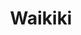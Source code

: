 ---
layout: place
title: "Waikiki"
permalink: /hawaii/honolulu/waikiki.html
stateAbbr: HI
stateName: Hawaii
cityName: Honolulu
seo:
  name: "Waikiki"
  type: Restaurant
  links: null
description: "Waikiki serves delicious sushi in Honolulu, Hawaii. Try fresh Japanese dishes for a great dining experience. "
place_id: ChIJrynB5fRtAHwReIhoKsXdM0Y
photos:
  - name: >-
      places/ChIJrynB5fRtAHwReIhoKsXdM0Y/photos/AeeoHcIB9anA7nmxzffn0tbHSpyKISJYZVct4QkkmpdqJ-jk160gfbYLiS7ObRk0pls58GCFswCnLXtp0AIi-5rkpKKQTmv3nT3ft9OKOV-yRr2VXfwXvKVWr_lhxa2YicmE5Ss5xJOOyhRLmPasEJbUeuv_mLazVRcVUB4J2mhlBjpElQFIIuuvGeRXAik38YPaC5Ge8fZJfF7UYPxYVb2D_zZCz5SJLZQwCK8Ubg9lj7LnsL-01OMxWyguQEEbIQE9N1pzuxexD4UPcFuBoCyliWVlbQ6giXfQbSdJUBLSt0IWssv_CYuxHwDcSpJvPp3mFXZo2w8Ya28ZNuN5SNBw21tFSzbfHTgmusqiWJZVUbQH1ha5N4dnoJRvtf4NF0ulpsUOsXej4iT7kmKHZc8SILwgtg6wybTO-RvBvMI0bU9dZjE
    widthPx: 678
    heightPx: 452
    authorAttributions:
      - displayName: Husnain
        uri: https://maps.google.com/maps/contrib/116814225128265424382
        photoUri: >-
          https://lh3.googleusercontent.com/a-/ALV-UjVuu0g6LdXiRESb2zrKSS-MDEiyGKtf4mtszD01COMYAoKsSSk-=s100-p-k-no-mo
    flagContentUri: >-
      https://www.google.com/local/imagery/report/?cb_client=maps_api_places.places_api&image_key=!1e10!2sCIHM0ogKEICAgICOuv_U_wE&hl=en-US
    googleMapsUri: >-
      https://www.google.com/maps/place//data=!3m4!1e2!3m2!1sCIHM0ogKEICAgICOuv_U_wE!2e10!4m2!3m1!1s0x7c006df4e5c129af:0x4633ddc52a688878
  - name: >-
      places/ChIJrynB5fRtAHwReIhoKsXdM0Y/photos/AeeoHcJYxmZef7zRYH-5gcQ5N5ktjTgoF6XbU4g8yOz4VZzNsHESd5joCuTE4XrZmuVOxBzUZUPgOW3iJuXgdrrrQHEQBL3sNG1qh5ChZAq8ZTkORS8fcuEGLt-7a0PhZkHP7hIUvPwqO-uSlwSdQNnVJhaiOMp927f_Ac1njHb6LYCiiSdxISJD1OQjaIzPTJgqh9WxiylmEZGmFckF_JS6kEBEvFC9UJ2Auy0MiRa3R9EknIroENVy4HO8-PsRdoLNSNCfCJexiS4ctXZJVeApxkEvIrmm9VWDERaoWEE29E6pRWvEklFJkjrO4G2Tp80vigJGCebRm-za3uqPQp3wPLmUqKgLmpzWSbyfK9yv7DFpgkK3rHBuZrrfE4gd-jBYC-Kv3i2VSoanCWk8i64FAIRDj3lxqSEdESRRoUFFWdMl1cKn
    widthPx: 1080
    heightPx: 543
    authorAttributions:
      - displayName: AROUND THE WORLD
        uri: https://maps.google.com/maps/contrib/108862076113400282635
        photoUri: >-
          https://lh3.googleusercontent.com/a-/ALV-UjWexFK851kwGK__4H4n13TQHL78Udb_4LqjxHmf674mjV75hQE3lA=s100-p-k-no-mo
    flagContentUri: >-
      https://www.google.com/local/imagery/report/?cb_client=maps_api_places.places_api&image_key=!1e10!2sCIHM0ogKEICAgIDKt4b08gE&hl=en-US
    googleMapsUri: >-
      https://www.google.com/maps/place//data=!3m4!1e2!3m2!1sCIHM0ogKEICAgIDKt4b08gE!2e10!4m2!3m1!1s0x7c006df4e5c129af:0x4633ddc52a688878
  - name: >-
      places/ChIJrynB5fRtAHwReIhoKsXdM0Y/photos/AeeoHcL8J1h7s1rj3ZZ9KNLjm0wf5TFyLYBI6yFCWQiEOoWPCM-GGrkfcn4Yfrqh1WeoyuIvT4yc9X4wGJ21AvurKf7R7cPNLMH8qj4m6rsysxQbPuiyBc1LMyPdOHEg-PNFbXNBJtiivud_KAkWqxphgBhOV2E5wHbt1PYPqxZv_nBcSEQyMynvHaMBsRmRqaEWYdEyGFbRO8nMLVFXPZ_ECzd9V93b3EpdK_psN-i6QxoqOAmYWEcjSoO8S15MhCoWB1cB058mh8gd4kdq_VSeeQftbiJhYkRtH8fFENwkDphhvolp4ZCINjj6EBM_nu9bXrz8ABC9WbonFL2E6Qfcs06_c8yH9XweHpgEhnso5QuLVEY8wHl9mmki21CmaFGzlZDIjf7UQMT6iT2EnetJtZuPHungCLQXm1BrFlsuysOmaQ
    widthPx: 4800
    heightPx: 3200
    authorAttributions:
      - displayName: Kevin Harshman
        uri: https://maps.google.com/maps/contrib/107979348705947636336
        photoUri: >-
          https://lh3.googleusercontent.com/a-/ALV-UjW-yW2CkPojToT_-oxNOqL4P9PsNP1DrQqjMLfYUGjKfA1J3aLs=s100-p-k-no-mo
    flagContentUri: >-
      https://www.google.com/local/imagery/report/?cb_client=maps_api_places.places_api&image_key=!1e10!2sCIHM0ogKEICAgIDmosioIg&hl=en-US
    googleMapsUri: >-
      https://www.google.com/maps/place//data=!3m4!1e2!3m2!1sCIHM0ogKEICAgIDmosioIg!2e10!4m2!3m1!1s0x7c006df4e5c129af:0x4633ddc52a688878
  - name: >-
      places/ChIJrynB5fRtAHwReIhoKsXdM0Y/photos/AeeoHcLTGl7axsF0370dW5jaNHU-OuMUTu1InXR1jCASq1XK0SFSDHjEJF4w92bswRNc3Ro4Sbk4LcfXMEii7AUOEaq_chwPjuthhknxM8llrhGWFs0tcg5Y64NEUvPbis9SkcG2QOVUGOf-5bLy4-TKG4wWwhm9VopT1bVZuKguXrSIdOnDumGRy-hJI3yi0S1BDXVuNHylPjMqQx-Te3ygjsMlAj_FI7Cqo8P2d6cKYlUL4la_WysiFIjv_RkAX6G73MuBxEV0XbitwKyWdTXX1KCFgHkt4YQxrtZF1-Pzipvff_p7Q-12dlY9eBxeEF-dCjMspzZpM9aWoBqrDaMa-xPTQ8Iamh-gT9op_BZiDpQNUlBZUY0aBCuIwDsJxFDTghTag1VA6Evh50vY0EMQtLsXYluLhuiuOP5Z1smhDNI4Bg
    widthPx: 4032
    heightPx: 1816
    authorAttributions:
      - displayName: Alejandro Velazquez
        uri: https://maps.google.com/maps/contrib/103345077614531505593
        photoUri: >-
          https://lh3.googleusercontent.com/a/ACg8ocKChef9IXR9T2-0Z7r2JN1cv00KAkR9fI8C4-hJ5ACfigQeFIRU=s100-p-k-no-mo
    flagContentUri: >-
      https://www.google.com/local/imagery/report/?cb_client=maps_api_places.places_api&image_key=!1e10!2sCIHM0ogKEICAgID-g6qqSQ&hl=en-US
    googleMapsUri: >-
      https://www.google.com/maps/place//data=!3m4!1e2!3m2!1sCIHM0ogKEICAgID-g6qqSQ!2e10!4m2!3m1!1s0x7c006df4e5c129af:0x4633ddc52a688878
  - name: >-
      places/ChIJrynB5fRtAHwReIhoKsXdM0Y/photos/AeeoHcLBCrf6As6Wmv6DOyFeMrLNj4PgXeG5Bv7AvOlYqKVvdg5RYQkfxK4d70OhTwCKgwjROZrFn8aY9t6G0HgWK8qD91Rtht8TjwcIuoDHMpj-1b6RvuXoXA4r11hvVkdBCxeTUxV3rJTDU1Ctc9YP_8ciPRqXTPEUuKBUUfeVBEIPmAMYbC-RVyRXhdkT0TV7ypVHajfXrv71KVXz2SAsX3hyZ862Xm-Af2e8ZRS_Q_3pfgiz79X_gI7s1vPToewIwg1mkukcQl5sHkMKjE5RcnrKkSTH7fDEpIbzfCPhZy4dUmVcM66rG4alyFjEVjM9W9qVJiUNo7c-lOGuVgPY9f6wqqKxBHxbg2Utye_vYRju42Qu7Vag_eNklaRCN2e8HGZgeguTrk5zQCUdtdPQlPtDRi9kicJMQFDGst8LSHS3qA
    widthPx: 4800
    heightPx: 3600
    authorAttributions:
      - displayName: Evan James
        uri: https://maps.google.com/maps/contrib/109228581359750146248
        photoUri: >-
          https://lh3.googleusercontent.com/a-/ALV-UjU1iPB4pAqMu6LhYthxYSJOoAu6EES6OYSkclMIDOvz1R9wFYh-PQ=s100-p-k-no-mo
    flagContentUri: >-
      https://www.google.com/local/imagery/report/?cb_client=maps_api_places.places_api&image_key=!1e10!2sCIHM0ogKEICAgIDu3LqvIg&hl=en-US
    googleMapsUri: >-
      https://www.google.com/maps/place//data=!3m4!1e2!3m2!1sCIHM0ogKEICAgIDu3LqvIg!2e10!4m2!3m1!1s0x7c006df4e5c129af:0x4633ddc52a688878
  - name: >-
      places/ChIJrynB5fRtAHwReIhoKsXdM0Y/photos/AeeoHcL2-zQHowXR6U5wf9NKVOfQfC_3wn5dxIBsrWsk8_4vhYFJrjQtiPHJEhD_gs0VX-qOhcFK7YbGMcvGmvrd__7XhZm9m8Di0KUCh86IDHXE2lJOrffak2RX9OvDQ9IXEgtkDBZ2Vh9XmlXMWDkSIrHVBfJ2zhpZ34PzCZP21DRI1uV29H8nrrcOjTp72QcLjysR79pPBGFJpvfT4fJjHuvvsDFJigbNX1Izi1FSOKr5eFUmhVe__V6XOoCJw9wqMSvZ-dI56mDVH_pLIiMPyMjJbOrfYpYUBx-yea93jJwZDaPKLNtLljAHq7umzW-DWTfPdKaqDomkdqAg2kvPtTCngt1Zo0DFH83BsnG6YQN9szVqsayxtENZPTBShQjKmHE8zggRD-0l2CeZUcF73ZjPYj_KUdvFVrhMG5Zu_IJjyg
    widthPx: 4032
    heightPx: 3024
    authorAttributions:
      - displayName: sanchez adrean
        uri: https://maps.google.com/maps/contrib/116837706453062885749
        photoUri: >-
          https://lh3.googleusercontent.com/a-/ALV-UjWHiS_zaoDGI4wFufxsvYSuoK8NLlDFuGAQ2l7kgPdegOVuVixx=s100-p-k-no-mo
    flagContentUri: >-
      https://www.google.com/local/imagery/report/?cb_client=maps_api_places.places_api&image_key=!1e10!2sCIHM0ogKEICAgIDG38vBQA&hl=en-US
    googleMapsUri: >-
      https://www.google.com/maps/place//data=!3m4!1e2!3m2!1sCIHM0ogKEICAgIDG38vBQA!2e10!4m2!3m1!1s0x7c006df4e5c129af:0x4633ddc52a688878
  - name: >-
      places/ChIJrynB5fRtAHwReIhoKsXdM0Y/photos/AeeoHcLxwIvcxLY_getp2WDTXj0nsZIyrHYX5WaAqBpOTMdD39r6kvOaxvTfYoKvhtTA_JU8XRCv4Zi68y_Rnh2xgLFhnODU6Sp2eohW5GC_NJbvidfa4_DVAOuzjzgEeSdWdoxIimNsKRv0u06pz4PUpimVoysh7bxVTuc-f8TGnr41iCbl3bM4o552Zt0J9iR_9cFL-CoTcZDqb40duUfcqiDi3kBCJxu1N3UsdOyJgqWi21rFJ8wUpn-3z8qC4-tZ-RoBPf3wg2rGsUYvRWjA7ZVSw3m7npe3cQCXLlW4BLKGZ3SQWlLR9_WvaNznBWHAuz0y_dAS_B5C7emXKIeO17OJ1Tjbx6VHrZLkfl2vfT4WH9jqUokbiW_Rmk36H8uiqzwlw2Q2ziYIjnh-vY8eeYChY73kmXPErWvU7iNGtEotGA
    widthPx: 4000
    heightPx: 1868
    authorAttributions:
      - displayName: Joey
        uri: https://maps.google.com/maps/contrib/105571722593729546213
        photoUri: >-
          https://lh3.googleusercontent.com/a/ACg8ocIDZr9XIcKqCiyaqVCiX_tjXfNo7-eZZIisLhNWJ6PdgbcVoA=s100-p-k-no-mo
    flagContentUri: >-
      https://www.google.com/local/imagery/report/?cb_client=maps_api_places.places_api&image_key=!1e10!2sCIHM0ogKEICAgIDh4c_1Iw&hl=en-US
    googleMapsUri: >-
      https://www.google.com/maps/place//data=!3m4!1e2!3m2!1sCIHM0ogKEICAgIDh4c_1Iw!2e10!4m2!3m1!1s0x7c006df4e5c129af:0x4633ddc52a688878
  - name: >-
      places/ChIJrynB5fRtAHwReIhoKsXdM0Y/photos/AeeoHcJlJ_tgENJ8rbxLYezTaWa5QR_PWlKdGnJ4taM9rjHeFQy-5Rowt3mvAF7TUKJC6I3pFrEaW_XM9rAUFHu2Fq0fhNFp4PtAThuzyUPKmrySCw7wc4pRB8BaFj9t5nUlZ3jDqHVTrgPAEWN-6p1wZJw-dIZhOAbgX6WOo-VJK-3e65H40aZ87UB2CxR-uw77HRdA8SnbEAaZIe_gRSeswJqtrvfRgzK_ppmEJpFbat9KpaFa7cM1HSNEJw2Qd9tVHCwoJhhJd5lnncHICT2kl5hEd7nhtOaG4UTRmGrPQh_0_pCdYUsRgdOAn0lS2iGMS8QMzuXgsVq1UWkAHaFyRc6obGN_vgFD5WlOOXrZL1P8_eD8PHV2FH5R2FlFsdFyTGwjFlZGGhQ1oSdx7acNH4Oa_KRo7L127Mb5YCVNfDv5RBs
    widthPx: 4032
    heightPx: 3024
    authorAttributions:
      - displayName: Mark O
        uri: https://maps.google.com/maps/contrib/102599740191006671724
        photoUri: >-
          https://lh3.googleusercontent.com/a-/ALV-UjWQ0cTae8MSGpRRxwRCxlk-jFY6GFWm0aQCqRPy2D4RxRji5To=s100-p-k-no-mo
    flagContentUri: >-
      https://www.google.com/local/imagery/report/?cb_client=maps_api_places.places_api&image_key=!1e10!2sCIHM0ogKEICAgICqlL2_mQE&hl=en-US
    googleMapsUri: >-
      https://www.google.com/maps/place//data=!3m4!1e2!3m2!1sCIHM0ogKEICAgICqlL2_mQE!2e10!4m2!3m1!1s0x7c006df4e5c129af:0x4633ddc52a688878
  - name: >-
      places/ChIJrynB5fRtAHwReIhoKsXdM0Y/photos/AeeoHcLBZW4f9BINl95llIr7V7BfB8mrndN0waLUcC5cpBjti_VkQBydgHCNoAXELJAI8qvO5eaiK_IDGybFgml0f0gwYrSmIsMboHLKxlMwzcDXwvWaP3I3bS47Qi7Uff9gqvLMQ--2dZUgY2T9dm-IvTVjkjwzHQhtZz9FITOJ70eTg-1QX_IDO9ao87nWxx9q76dHbk_jnPchxF5Y3gD5EJLJi3OsUebUxZQaNTNJP1zP4wOzWuahI58jwwuN-SLJUOyJqNaezERum6V14ilp5mmJTrK22f3dHKqalp_XENz4Sawv49Wjo-RCaklPX8q84YFOuEdWWM55VmleJI6F1muZwNfljE8DTtEivoX3QkUO51tVZz7Js7jxBTu-D8dDNogamdwjDJi7oMy9YOva7oQNRUV83ad3QLbM9wPWinz_0s4
    widthPx: 4800
    heightPx: 3600
    authorAttributions:
      - displayName: 윤여탁
        uri: https://maps.google.com/maps/contrib/114253057310209910931
        photoUri: >-
          https://lh3.googleusercontent.com/a/ACg8ocIuMHMd_qn2XWsxAyxHZPLR6om7_mbIxBvxIlkUjwdDc2Ij4w=s100-p-k-no-mo
    flagContentUri: >-
      https://www.google.com/local/imagery/report/?cb_client=maps_api_places.places_api&image_key=!1e10!2sCIHM0ogKEICAgIChperY6AE&hl=en-US
    googleMapsUri: >-
      https://www.google.com/maps/place//data=!3m4!1e2!3m2!1sCIHM0ogKEICAgIChperY6AE!2e10!4m2!3m1!1s0x7c006df4e5c129af:0x4633ddc52a688878
  - name: >-
      places/ChIJrynB5fRtAHwReIhoKsXdM0Y/photos/AeeoHcJAI-kiTv8M1tWaJGcPA4i2g6JZ3beqPSbhCmKb9Lv5xskKGOY4TUIiSERY19i8pwqFj34nxcSAGrrYyFRtD-3Kwc5rkNqHCHF07LEKidRIS8VWi5Ec_vqlLaTx1X41pEEOilbn-B46tQ3csn-g-zqylmqEsa3kkBRnf8ZU7Vi7-JqhQK5_KrlXvpjxJQksugFqilkGCpkb-jaqWJYq94Q0ov-ZnsNYcTpeMzpXlysQa5Q8RS_Wp7ltwoWnXLLSxWR5OMxhROzAZSx3UoxRLwFBtFrCqnb9jDoYwuHbC0PAW43Z1XppcS8bJAF3jf3W0Emr9kUoDmOM1JmzDrIcNhaVIf8rg-MRGoE5R7uJaFR9qBsauF-_Ad_QlGGn-vObTGweEXk2yPbo8IyZW4RgGHoLuKmOeuvOr2M0Pc6q4hM5ag
    widthPx: 4032
    heightPx: 3024
    authorAttributions:
      - displayName: Jaimie Caldwell
        uri: https://maps.google.com/maps/contrib/100286450634061405148
        photoUri: >-
          https://lh3.googleusercontent.com/a/ACg8ocIuVX4mYQCKqasSPvMdQRjTQIFm_D-61gCrp5TatUwbUzV1RQ=s100-p-k-no-mo
    flagContentUri: >-
      https://www.google.com/local/imagery/report/?cb_client=maps_api_places.places_api&image_key=!1e10!2sCIHM0ogKEICAgICqoZGoKQ&hl=en-US
    googleMapsUri: >-
      https://www.google.com/maps/place//data=!3m4!1e2!3m2!1sCIHM0ogKEICAgICqoZGoKQ!2e10!4m2!3m1!1s0x7c006df4e5c129af:0x4633ddc52a688878
address: Waikiki, Honolulu, HI 96815, USA
street: Waikiki
city: Honolulu
state: HI
zip: '96815'
country: USA
neighborhood: Waikiki
latitude: '21.279346'
longitude: '-157.829185'
accessibility_options: null
business_status: null
name: Waikiki
google_maps_links:
  directionsUri: >-
    https://www.google.com/maps/dir//''/data=!4m7!4m6!1m1!4e2!1m2!1m1!1s0x7c006df4e5c129af:0x4633ddc52a688878!3e0
  placeUri: https://maps.google.com/?cid=5058630645356988536
  photosUri: >-
    https://www.google.com/maps/place//data=!4m3!3m2!1s0x7c006df4e5c129af:0x4633ddc52a688878!10e5
primary_type: null
opening_hours:
  regular: null
  current: null
secondary_opening_hours:
  regular:
    weekdayDescriptions: null
    type: null
  current:
    weekdayDescriptions: null
    type: null
phone: +1-617-764-1743
price_level: null
price_range: null
rating: null
rating_count: 0
website: null
reviews: null
parking_options: null
payment_options: null
allow_dogs: null
curbside_pickup: null
delivery: null
dine_in: null
good_for_children: null
good_for_groups: null
good_for_sports: null
live_music: null
menu_for_children: null
outdoor_seating: null
reservable: null
restroom: null
serves_beer: null
serves_breakfast: null
serves_brunch: null
serves_cocktails: null
serves_coffee: null
serves_dinner: null
serves_dessert: null
serves_lunch: null
serves_vegetarian_food: null
serves_wine: null
takeout: null
update_category: essentials
summary: null

---